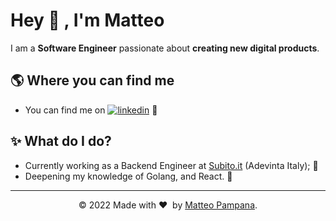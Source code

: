 # Hey 👋 , I'm Matteo

I am a **Software Engineer** passionate about **creating new digital products**.

## 🌎 Where you can find me
- You can find me on [<img alt="linkedin" src="https://img.shields.io/badge/linkedin-%230077B5.svg?&style=rounded&logo=linkedin&logoColor=white" />](https://www.linkedin.com/in/matteopampana/) 💼

## ✨ What do I do?

- Currently working as a Backend Engineer at <a href="https://www.subito.it" target="_blank">Subito.it</a> (Adevinta Italy); 🏢  
- Deepening my knowledge of Golang, and React. 📖  

---
<p align="center"> © 2022 Made with ❤️ &nbsp;by <a href="https://github.com/matteo-pampana">Matteo Pampana</a>. </p>
